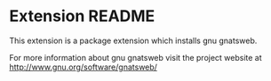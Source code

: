 # Extension README

This extension is a package extension which installs gnu gnatsweb.

For more information about gnu gnatsweb visit the project website at
http://www.gnu.org/software/gnatsweb/

